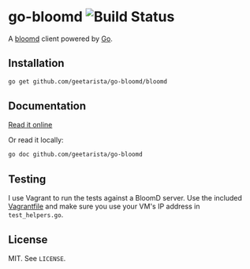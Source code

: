 # go-bloomd ![Build Status](https://travis-ci.org/geetarista/go-bloomd.png)

A [bloomd](https://github.com/armon/bloomd) client powered by [Go](http://golang.org).

## Installation

```bash
go get github.com/geetarista/go-bloomd/bloomd
```

## Documentation

[Read it online](http://godoc.org/github.com/geetarista/go-bloomd)

Or read it locally:

```bash
go doc github.com/geetarista/go-bloomd
```

## Testing

I use Vagrant to run the tests against a BloomD server. Use the included [Vagrantfile](Vagrantfile) and make sure you use your VM's IP address in `test_helpers.go`.

## License

MIT. See `LICENSE`.

